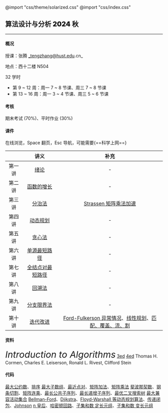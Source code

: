 @import "css/theme/solarized.css"
@import "css/index.css"

## 算法设计与分析 <span style="font-weight:900">2024</span> 秋

---

#### 概况

授课：张腾 _tengzhang@hust.edu.cn_

地点：西十二楼 N504

32 学时

- 第 9 ~ 12 周：周一 7 ~ 8 节课、周三 7 ~ 8 节课
- 第 13 ~ 16 周：周一 3 ~ 4 节课、周三 5 ~ 6 节课

<div class="top-2"></div>

#### 考核

期末考试 (70%)、平时作业 (30%)

#### 课件

在线浏览，Space 翻页，Esc 导航，可能需要{==科学上网==}

<div class="threelines outline head-highlight">

|        |                讲义                |                                                                             补充                                                                              |
| :----: | :--------------------------------: | :-----------------------------------------------------------------------------------------------------------------------------------------------------------: |
| 第一讲 |       [绪论](slides/01.html)       |                                                                               -                                                                               |
| 第二讲 |    [函数的增长](slides/02.html)    |                                                                               -                                                                               |
| 第三讲 |      [分治法](slides/03.html)      |                                                     [Strassen 矩阵乘法加速](notes/Strassen/Strassen.pdf)                                                      |
| 第四讲 |     [动态规划](slides/04.html)     |                                                                               -                                                                               |
| 第五讲 |      [贪心法](slides/05.html)      |                                                                               -                                                                               |
| 第六讲 |   [单源最短路径](slides/06.html)   |                                                                               -                                                                               |
| 第七讲 | [全结点对最短路径](slides/07.html) |                                                                               -                                                                               |
| 第八讲 |      [回溯法](slides/08.html)      |                                                                               -                                                                               |
| 第九讲 |    [分支限界法](slides/09.html)    |                                                                               -                                                                               |
| 第十讲 |     [迭代改进](slides/10.html)     | [Ford-Fulkerson 异常情况](notes/Max-Flow/maximum-flow-supp.pdf)、[线性规划](notes/Max-Flow/linear-programming.pdf)、[匹配、覆盖、流、割](notes/MCFC/MCFC.pdf) |

</div>

#### 资料

<span style="font-size:1.8rem;font-style:italic">Introduction to Algorithms</span> [3ed](<books/Introduction%20to%20Algorithms%20(3ed)%20-%20Thomas%20H.%20Cormen,%20Charles%20E.%20Leiserson,%20Ronald%20L.%20Rivest,%20Clifford%20Stein.pdf>) [4ed](<books/Introduction%20to%20Algorithms%20(4ed)%20-%20Thomas%20H.%20Cormen,%20Charles%20E.%20Leiserson,%20Ronald%20L.%20Rivest,%20Clifford%20Stein.pdf>)
Thomas H. Cormen, Charles E. Leiserson, Ronald L. Rivest, Clifford Stein

#### 代码

[最大公约数](codes/gcd.ipynb)、[排序](codes/sorting.ipynb)
[最大子数组](codes/max-subarray.ipynb)、[最近点对](codes/closest-pair.ipynb)、[矩阵加法](codes/matrix-addition.ipynb)、[矩阵乘法](codes/matrix-multiply.ipynb)
[斐波那契数](codes/fibo.ipynb)、[钢条切割](codes/cut-rod.ipynb)、[矩阵连乘](codes/matrix-chain.ipynb)、[最长公共子序列](codes/lcs.ipynb)、[最长递增子序列](codes/lis.ipynb)、[最优二叉搜索树](codes/optiaml-bst.ipynb)
[最大兼容活动集合](codes/activity-selector.ipynb)
[Bellman-Ford](codes/bellman-ford.ipynb)、[Dijkstra](codes/dijkstra.ipynb)、[Floyd-Warshall 等动态规划算法](codes/sp-all-dp.ipynb)、[传递闭包](codes/transitive-closure.ipynb)、[Johnson](codes/sp-all-johnson.ipynb)
[n 皇后](codes/nqueen.ipynb)、[哈密顿回路](codes/hamilton.ipynb)、[子集和数 定长元组](codes/subset-sum-fix-len.ipynb)、[子集和数 变长元组](codes/subset-sum-var-len.ipynb)
